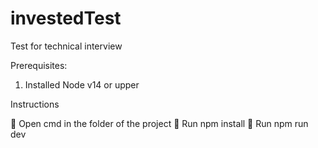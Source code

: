 # investedTest
Test for technical interview

Prerequisites:

1.  Installed Node v14 or upper

Instructions

 Open cmd in the folder of the project
 Run npm install
 Run npm run dev
